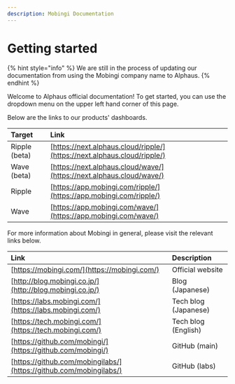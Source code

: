 ```yaml
---
description: Mobingi Documentation
---
```


# Getting started

{% hint style="info" %}
We are still in the process of updating our documentation from using the Mobingi company name to Alphaus.
{% endhint %}

Welcome to Alphaus official documentation! To get started, you can use the dropdown menu on the upper left hand corner of this page.

Below are the links to our products' dashboards.

| Target | Link |
| :--- | :--- |
| Ripple \(beta\) | [https://next.alphaus.cloud/ripple/](https://next.alphaus.cloud/ripple/) |
| Wave \(beta\) | [https://next.alphaus.cloud/wave/](https://next.alphaus.cloud/wave/) |
| Ripple | [https://app.mobingi.com/ripple/](https://app.mobingi.com/ripple/) |
| Wave | [https://app.mobingi.com/wave/](https://app.mobingi.com/wave/) |

For more information about Mobingi in general, please visit the relevant links below.

| Link | Description |
| :--- | :--- |
| [https://mobingi.com/](https://mobingi.com/) | Official website |
| [http://blog.mobingi.co.jp/](http://blog.mobingi.co.jp/) | Blog \(Japanese\) |
| [https://labs.mobingi.com/](https://labs.mobingi.com/) | Tech blog \(Japanese\) |
| [https://tech.mobingi.com/](https://tech.mobingi.com/) | Tech blog \(English\) |
| [https://github.com/mobingi/](https://github.com/mobingi/) | GitHub \(main\) |
| [https://github.com/mobingilabs/](https://github.com/mobingilabs/) | GitHub \(labs\) |


